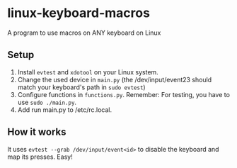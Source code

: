 # linux-keyboard-macros
A program to use macros on ANY keyboard on Linux

## Setup
1) Install `evtest` and `xdotool` on your Linux system.
2) Change the used device in `main.py` (the /dev/input/event23 should match your keyboard's path in `sudo evtest`)
3) Configure functions in `functions.py`. Remember: For testing, you have to use `sudo ./main.py`.
4) Add run main.py to /etc/rc.local.

## How it works
It uses `evtest --grab /dev/input/event<id>` to disable the keyboard and map its presses.
Easy!